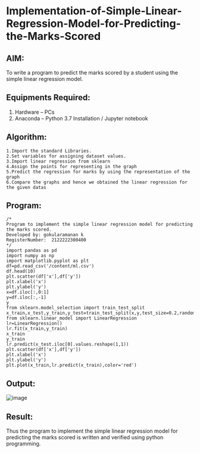 # Implementation-of-Simple-Linear-Regression-Model-for-Predicting-the-Marks-Scored

## AIM:
To write a program to predict the marks scored by a student using the simple linear regression model.

## Equipments Required:
1. Hardware – PCs
2. Anaconda – Python 3.7 Installation / Jupyter notebook

## Algorithm:
```
1.Import the standard Libraries.
2.Set variables for assigning dataset values.
3.Import linear regression from sklearn
4.Assign the points for representing in the graph
5.Predict the regression for marks by using the representation of the graph
6.Compare the graphs and hence we obtained the linear regression for the given datas
```

## Program:
```
/*
Program to implement the simple linear regression model for predicting the marks scored.
Developed by: gokularamanan k
RegisterNumber:  2122222300400
*/
import pandas as pd
import numpy as np
import matplotlib.pyplot as plt
df=pd.read_csv('/content/ml.csv')
df.head(10)
plt.scatter(df['x'],df['y'])
plt.xlabel('x')
plt.ylabel('y')
x=df.iloc[:,0:1]
y=df.iloc[:,-1]
y
from sklearn.model_selection import train_test_split
x_train,x_test,y_train,y_test=train_test_split(x,y,test_size=0.2,random_state=0)
from sklearn.linear_model import LinearRegression
lr=LinearRegression()
lr.fit(x_train,y_train)
x_train
y_train
lr.predict(x_test.iloc[0].values.reshape(1,1))
plt.scatter(df['x'],df['y'])
plt.xlabel('x')
plt.ylabel('y')
plt.plot(x_train,lr.predict(x_train),color='red')

```

## Output:
![image](https://github.com/Gokulanbazhagan/Implementation-of-Simple-Linear-Regression-Model-for-Predicting-the-Marks-Scored/assets/119518996/86e79d88-38eb-4222-8a71-4b676b64e72a)



## Result:
Thus the program to implement the simple linear regression model for predicting the marks scored is written and verified using python programming.
